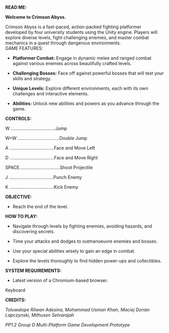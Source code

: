 **READ ME:**

**Welcome to Crimson Abyss.**

Crimson Abyss is a fast-paced, action-packed fighting platformer developed by four university students using the Unity engine. Players will explore diverse levels, fight challenging enemies, and master combat mechanics in a quest through dangerous environments.\
GAME FEATURES:

-   **Platformer Combat:** Engage in dynamic melee and ranged combat against various enemies across beautifully crafted levels.

-   **Challenging Bosses:** Face off against powerful bosses that will test your skills and strategy.

-   **Unique Levels:** Explore different environments, each with its own challenges and interactive elements.

-   **Abilities:** Unlock new abilities and powers as you advance through the game.

**CONTROLS:**

W ...................................Jump

W+W .................................Double Jump

A ...................................Face and Move Left

D ...................................Face and Move Right

SPACE................................Shoot Projectile

J ...................................Punch Enemy

K ...................................Kick Enemy

**OBJECTIVE:**

-   Reach the end of the level.

**HOW TO PLAY:**

-   Navigate through levels by fighting enemies, avoiding hazards, and discovering secrets.

-   Time your attacks and dodges to outmanoeuvre enemies and bosses.

-   Use your special abilities wisely to gain an edge in combat.

-   Explore the levels thoroughly to find hidden power-ups and collectibles.

**SYSTEM REQUIREMENTS:**

-   Latest version of a Chromium-based browser.

Keyboard

**CREDITS:**

*Toluwalope Rilwan Adesina, Mohammad Usman Khan, Maciej Dorian Lapczynski, Mithusen Selvarajah*

*PP1.2 Group D Multi-Platform Game Development Prototype*
